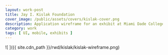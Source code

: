 ```yaml
---
layout: work-post
title: Jay I. Kislak Foundation
cover_image: /public/assets/covers/kislak-cover.png
description: Application wireframe for an exhibit at Miami Dade College for the Jay I. Kislak Foundation designed by Riggs Ward Design.
category: work
tags: [ UI, mobile, exhibits ]
---
```


![ ]({{ site.cdn_path }}/rwd/kislak/kislak-wireframe.png)
